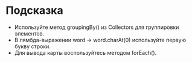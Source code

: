 # Подсказка

- Используйте метод groupingBy() из Collectors для группировки элементов.
- В лямбда-выражении word -> word.charAt(0) используйте первую букву строки.
- Для вывода карты воспользуйтесь методом forEach().
